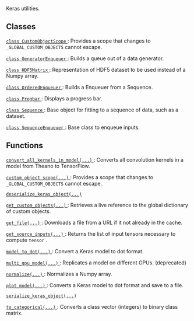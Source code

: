 Keras utilities.

## Classes
[ `class CustomObjectScope` ](https://tensorflow.google.cn/api_docs/python/tf/keras/utils/CustomObjectScope): Provides a scope that changes to  `_GLOBAL_CUSTOM_OBJECTS`  cannot escape.

[ `class GeneratorEnqueuer` ](https://tensorflow.google.cn/api_docs/python/tf/keras/utils/GeneratorEnqueuer): Builds a queue out of a data generator.

[ `class HDF5Matrix` ](https://tensorflow.google.cn/api_docs/python/tf/keras/utils/HDF5Matrix): Representation of HDF5 dataset to be used instead of a Numpy array.

[ `class OrderedEnqueuer` ](https://tensorflow.google.cn/api_docs/python/tf/keras/utils/OrderedEnqueuer): Builds a Enqueuer from a Sequence.

[ `class Progbar` ](https://tensorflow.google.cn/api_docs/python/tf/keras/utils/Progbar): Displays a progress bar.

[ `class Sequence` ](https://tensorflow.google.cn/api_docs/python/tf/keras/utils/Sequence): Base object for fitting to a sequence of data, such as a dataset.

[ `class SequenceEnqueuer` ](https://tensorflow.google.cn/api_docs/python/tf/keras/utils/SequenceEnqueuer): Base class to enqueue inputs.

## Functions
[ `convert_all_kernels_in_model(...)` ](https://tensorflow.google.cn/api_docs/python/tf/keras/utils/convert_all_kernels_in_model): Converts all convolution kernels in a model from Theano to TensorFlow.

[ `custom_object_scope(...)` ](https://tensorflow.google.cn/api_docs/python/tf/keras/utils/custom_object_scope): Provides a scope that changes to  `_GLOBAL_CUSTOM_OBJECTS`  cannot escape.

[ `deserialize_keras_object(...)` ](https://tensorflow.google.cn/api_docs/python/tf/keras/utils/deserialize_keras_object)

[ `get_custom_objects(...)` ](https://tensorflow.google.cn/api_docs/python/tf/keras/utils/get_custom_objects): Retrieves a live reference to the global dictionary of custom objects.

[ `get_file(...)` ](https://tensorflow.google.cn/api_docs/python/tf/keras/utils/get_file): Downloads a file from a URL if it not already in the cache.

[ `get_source_inputs(...)` ](https://tensorflow.google.cn/api_docs/python/tf/keras/utils/get_source_inputs): Returns the list of input tensors necessary to compute  `tensor` .

[ `model_to_dot(...)` ](https://tensorflow.google.cn/api_docs/python/tf/keras/utils/model_to_dot): Convert a Keras model to dot format.

[ `multi_gpu_model(...)` ](https://tensorflow.google.cn/api_docs/python/tf/keras/utils/multi_gpu_model): Replicates a model on different GPUs. (deprecated)

[ `normalize(...)` ](https://tensorflow.google.cn/api_docs/python/tf/keras/utils/normalize): Normalizes a Numpy array.

[ `plot_model(...)` ](https://tensorflow.google.cn/api_docs/python/tf/keras/utils/plot_model): Converts a Keras model to dot format and save to a file.

[ `serialize_keras_object(...)` ](https://tensorflow.google.cn/api_docs/python/tf/keras/utils/serialize_keras_object)

[ `to_categorical(...)` ](https://tensorflow.google.cn/api_docs/python/tf/keras/utils/to_categorical): Converts a class vector (integers) to binary class matrix.

